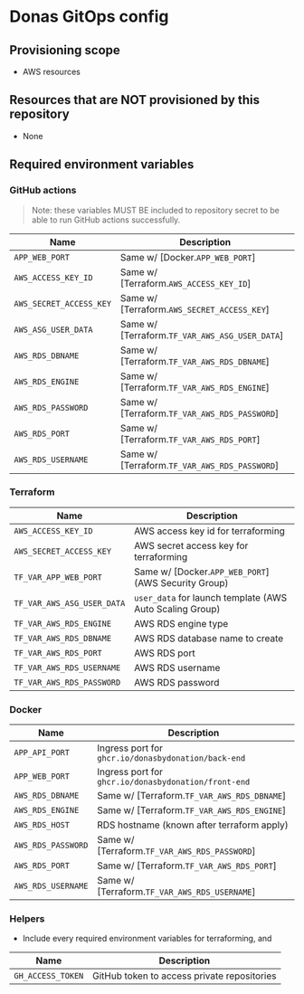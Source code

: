 # Donas GitOps config

## Provisioning scope

- AWS resources

## Resources that are NOT provisioned by this repository

- None

## Required environment variables

### GitHub actions

> Note: these variables MUST BE included to repository secret to be able to run GitHub actions successfully.

| Name | Description |
| --- | --- |
| `APP_WEB_PORT` | Same w/ \[Docker.`APP_WEB_PORT`\] |
| `AWS_ACCESS_KEY_ID` | Same w/ \[Terraform.`AWS_ACCESS_KEY_ID`\] |
| `AWS_SECRET_ACCESS_KEY` | Same w/ \[Terraform.`AWS_SECRET_ACCESS_KEY`\] |
| `AWS_ASG_USER_DATA` | Same w/ \[Terraform.`TF_VAR_AWS_ASG_USER_DATA`\] |
| `AWS_RDS_DBNAME` | Same w/ \[Terraform.`TF_VAR_AWS_RDS_DBNAME`\] |
| `AWS_RDS_ENGINE` | Same w/ \[Terraform.`TF_VAR_AWS_RDS_ENGINE`\] |
| `AWS_RDS_PASSWORD` | Same w/ \[Terraform.`TF_VAR_AWS_RDS_PASSWORD`\] |
| `AWS_RDS_PORT` | Same w/ \[Terraform.`TF_VAR_AWS_RDS_PORT`\] |
| `AWS_RDS_USERNAME` | Same w/ \[Terraform.`TF_VAR_AWS_RDS_PASSWORD`\] |

### Terraform

| Name | Description |
| --- | --- |
| `AWS_ACCESS_KEY_ID` | AWS access key id for terraforming |
| `AWS_SECRET_ACCESS_KEY` | AWS secret access key for terraforming |
| `TF_VAR_APP_WEB_PORT` | Same w/ \[Docker.`APP_WEB_PORT`\] (AWS Security Group) |
| `TF_VAR_AWS_ASG_USER_DATA` | `user_data` for launch template (AWS Auto Scaling Group) |
| `TF_VAR_AWS_RDS_ENGINE` | AWS RDS engine type |
| `TF_VAR_AWS_RDS_DBNAME` | AWS RDS database name to create |
| `TF_VAR_AWS_RDS_PORT` | AWS RDS port |
| `TF_VAR_AWS_RDS_USERNAME` | AWS RDS username |
| `TF_VAR_AWS_RDS_PASSWORD` | AWS RDS password |

### Docker

| Name | Description |
| --- | --- |
| `APP_API_PORT` | Ingress port for `ghcr.io/donasbydonation/back-end` |
| `APP_WEB_PORT` | Ingress port for `ghcr.io/donasbydonation/front-end` |
| `AWS_RDS_DBNAME` | Same w/ \[Terraform.`TF_VAR_AWS_RDS_DBNAME`\] |
| `AWS_RDS_ENGINE` | Same w/ \[Terraform.`TF_VAR_AWS_RDS_ENGINE`\] |
| `AWS_RDS_HOST` | RDS hostname (known after terraform apply) |
| `AWS_RDS_PASSWORD` | Same w/ \[Terraform.`TF_VAR_AWS_RDS_PASSWORD`\] |
| `AWS_RDS_PORT` |Same w/ \[Terraform.`TF_VAR_AWS_RDS_PORT`\] |
| `AWS_RDS_USERNAME` |Same w/ \[Terraform.`TF_VAR_AWS_RDS_USERNAME`\] |

### Helpers

- Include every required environment variables for terraforming, and

| Name | Description |
| --- | --- |
| `GH_ACCESS_TOKEN` | GitHub token to access private repositories |
